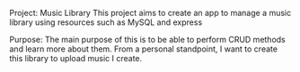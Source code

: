 Project: Music Library
This project aims to create an app to manage a music library using resources such as MySQL and express

Purpose:
The main purpose of this is to be able to perform CRUD methods and learn more about them. From a personal standpoint, I want to create this library to upload music I create.


